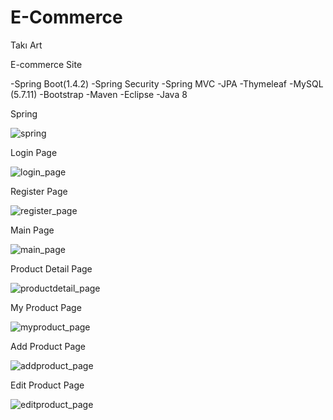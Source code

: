 # E-Commerce
Takı Art 


E-commerce Site 

-Spring Boot(1.4.2)
-Spring Security
-Spring MVC
-JPA
-Thymeleaf
-MySQL (5.7.11)
-Bootstrap
-Maven
-Eclipse
-Java 8

Spring

![spring](https://user-images.githubusercontent.com/21079863/37270255-2dc94ae8-25df-11e8-96ca-be44d949855d.png)

Login Page

![login_page](https://user-images.githubusercontent.com/21079863/37270343-77253f76-25df-11e8-82df-d3728a5a0615.png)

Register Page

![register_page](https://user-images.githubusercontent.com/21079863/37270397-b629a27a-25df-11e8-8724-46aa5c05ce78.png)

Main Page

![main_page](https://user-images.githubusercontent.com/21079863/37270415-c8a01a10-25df-11e8-9a02-2f86bb4d2071.png)

Product Detail Page

![productdetail_page](https://user-images.githubusercontent.com/21079863/37270425-d126a348-25df-11e8-8cc4-4b301a1fac36.png)

My Product Page

![myproduct_page](https://user-images.githubusercontent.com/21079863/37270438-dd170be8-25df-11e8-8907-a8db3aeff4f5.png)

Add Product Page

![addproduct_page](https://user-images.githubusercontent.com/21079863/37270447-e534bd98-25df-11e8-938d-5b43b7cf457e.png)

Edit Product Page

![editproduct_page](https://user-images.githubusercontent.com/21079863/37270457-eaf04f86-25df-11e8-84c9-1b7309c3327b.png)
